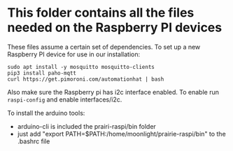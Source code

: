 # This folder contains all the files needed on the Raspberry PI devices 
These files assume a certain set of dependencies.
To set up a new Raspberry PI device for use in our installation:
```
sudo apt install -y mosquitto mosquitto-clients
pip3 install paho-mqtt
curl https://get.pimoroni.com/automationhat | bash
```

Also make sure the Raspberry pi has i2c interface enabled. To enable run `raspi-config` and enable interfaces/i2c.

To install the arduino tools:
- arduino-cli is included the prairi-raspi/bin folder
- just add "export PATH=$PATH:/home/moonlight/prairie-raspi/bin" to the .bashrc file


